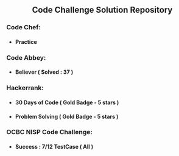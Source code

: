 <h2 align="center">Code Challenge Solution Repository</h2>

<h3>Code Chef:</h3>
<ul>
<li>
	<h4>Practice</h4>
</li>
</ul>
<h3>Code Abbey:</h3>
<ul>
<li>
	<h4>Believer ( Solved : 37 )</h4>
</li>
</ul>
<h3>Hackerrank:</h3>
<ul>
	<li>
		<h4>30 Days of Code ( Gold Badge - 5 stars )</h4>
	</li>
	<li>
		<h4>Problem Solving ( Gold Badge - 5 stars )</h4>
	</li>
</ul>
<h3>OCBC NISP Code Challenge:</h3>
<ul>
	<li>
		<h4>Success : 7/12 TestCase ( All )</h4>
	</li>
</ul>





